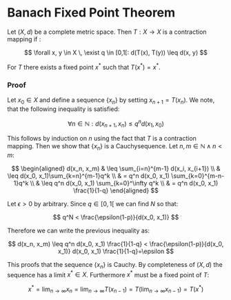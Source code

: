 # Banach Fixed Point Theorem

Let $(X, d)$ be a complete metric space. Then $T: X \to X$ is a contraction mapping if :

$$
\forall x, y \in X \, \exist q \in [0,1[: d(T(x), T(y)) \leq d(x, y)
$$



For $T$ there exists a fixed point $x^*$ such that $T(x^*) = x^*$.

### Proof

Let $x_0\in X$ and define a sequence $\{x_n\}$ by setting $x_{n+1} = T(x_n)$. We note, that the following inequality is satisfied:

$$
\forall n \in \mathbb{N}: d(x_{n+1}, x_n) \leq q^nd(x_1, x_0)
$$

This follows by induction on $n$ using the fact that $T$ is a contraction mapping. Then we show that $\{x_n\}$ is a Cauchysequence. Let $n, m \in \mathbb{N} \wedge n < m$:

$$
\begin{aligned}
d(x_n, x_m) & \leq \sum_{i=n}^{m-1} d(x_i, x_{i+1}) \\
& \leq d(x_0, x_1)\sum_{k=n}^{m-1}q^k \\
& = q^n d(x_0, x_1) \sum_{k=0}^{m-n-1}q^k \\
& \leq q^n d(x_0, x_1) \sum_{k=0}^\infty q^k \\
& = q^n d(x_0, x_1) \frac{1}{1-q}
\end{aligned}
$$

Let $\epsilon > 0$ by arbitrary. Since $q \in [0, 1[$ we can find $N$ so that:

$$
q^N < \frac{\epsilon(1-p)}{d(x_0, x_1)}
$$

Therefore we can write the previous inequality as:

$$
d(x_n, x_m) \leq q^n d(x_0, x_1) \frac{1}{1-q} < \frac{\epsilon(1-p)}{d(x_0, x_1)} d(x_0, x_1) \frac{1}{1-q}=\epsilon
$$

This proofs that the sequence $\{x_n\}$ is Cauchy. By completeness of $(X,d)$ the sequence has a limit $x^* \in X$. Furthermore $x^*$ must be a fixed point of $T$:

$$
x^* = \lim_{n \to \infty} x_n = \lim_{n \to \infty} T(x_{n-1}) = T(\lim_{n \to \infty} x_{n-1}) = T(x^*)
$$
